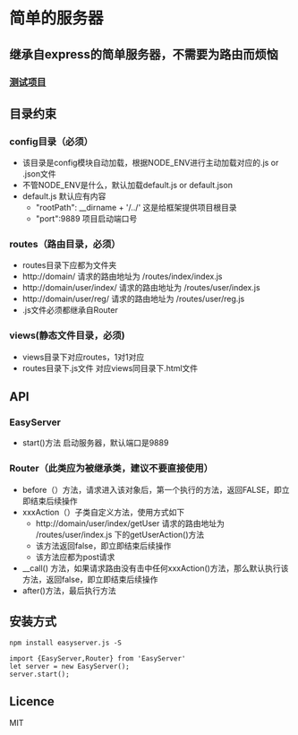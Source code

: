 # 简单的服务器
## 继承自express的简单服务器，不需要为路由而烦恼
### [测试项目](https://github.com/332065255/easy_test)

## 目录约束
### config目录（必须）
* 该目录是config模块自动加载，根据NODE_ENV进行主动加载对应的.js or .json文件
* 不管NODE_ENV是什么，默认加载default.js or default.json
* default.js 默认应有内容
	* 	"rootPath": __dirname + '/../'   这是给框架提供项目根目录
	*  "port":9889       项目启动端口号

	
### routes（路由目录，必须）
* routes目录下应都为文件夹
* http://domain/ 请求的路由地址为 /routes/index/index.js
* http://domain/user/index/ 请求的路由地址为 /routes/user/index.js
* http://domain/user/reg/ 请求的路由地址为 /routes/user/reg.js
* .js文件必须都继承自Router
	
### views(静态文件目录，必须)
* views目录下对应routes，1对1对应
* routes目录下.js文件 对应views同目录下.html文件



## API
### EasyServer
* start()方法 启动服务器，默认端口是9889

### Router（此类应为被继承类，建议不要直接使用）
* before（）方法，请求进入该对象后，第一个执行的方法，返回FALSE，即立即结束后续操作
* xxxAction（）子类自定义方法，使用方式如下
	* http://domain/user/index/getUser 请求的路由地址为 /routes/user/index.js 下的getUserAction()方法
	* 该方法返回false，即立即结束后续操作
	* 该方法应都为post请求
* __call() 方法，如果请求路由没有击中任何xxxAction()方法，那么默认执行该方法，返回false，即立即结束后续操作
* after()方法，最后执行方法
	



## 安装方式
```
npm install easyserver.js -S

import {EasyServer,Router} from 'EasyServer'
let server = new EasyServer();
server.start();
```

## Licence

MIT